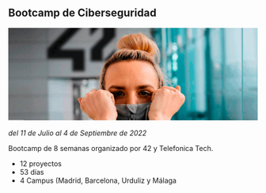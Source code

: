 ## Bootcamp de Ciberseguridad 

![image text](https://github.com/rikrdo1979/cybersec/blob/main/images/42.png)

*del 11 de Julio al 4 de Septiembre de 2022*

Bootcamp de 8 semanas organizado por 42 y Telefonica Tech.

- 12 proyectos
- 53 días
- 4 Campus (Madrid, Barcelona, Urduliz y Málaga 
